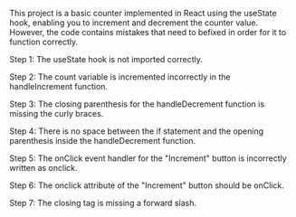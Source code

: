 This project is a basic counter 
implemented in React using the
useState hook, enabling you to 
increment and decrement the
counter value. However, the code
contains mistakes that need to
befixed in order for it to
function correctly.

Step 1: The useState hook is
not imported correctly.

Step 2: The count variable is
incremented incorrectly in the
handleIncrement function.

Step 3: The closing parenthesis
for the handleDecrement function
is missing the curly braces.

Step 4: There is no space between
the if statement and the opening
parenthesis inside the
handleDecrement function.

Step 5: The onClick event handler
for the "Increment" button is 
incorrectly written as onclick.

Step 6: The onclick attribute
of the "Increment" button should
be onClick.

Step 7: The closing </div> tag is 
missing a forward slash.
